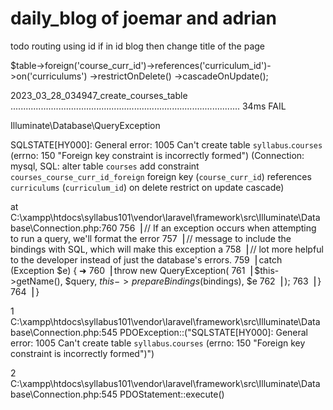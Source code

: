 # daily_blog of joemar and adrian

todo
 routing using id
 if in id blog then change title of the page




$table->foreign('course_curr_id')->references('curriculum_id')->on('curriculums')
                ->restrictOnDelete()
                ->cascadeOnUpdate();

  2023_03_28_034947_create_courses_table ........................................................................................... 34ms FAIL

   Illuminate\Database\QueryException 

  SQLSTATE[HY000]: General error: 1005 Can't create table `syllabus`.`courses` (errno: 150 "Foreign key constraint is incorrectly formed") (Connection: mysql, SQL: alter table `courses` add constraint `courses_course_curr_id_foreign` foreign key (`course_curr_id`) references `curriculums` (`curriculum_id`) on delete restrict on update cascade)

  at C:\xampp\htdocs\syllabus101\vendor\laravel\framework\src\Illuminate\Database\Connection.php:760
    756▕         // If an exception occurs when attempting to run a query, we'll format the error
    757▕         // message to include the bindings with SQL, which will make this exception a
    758▕         // lot more helpful to the developer instead of just the database's errors.
    759▕         catch (Exception $e) {
  ➜ 760▕             throw new QueryException(
    761▕                 $this->getName(), $query, $this->prepareBindings($bindings), $e
    762▕             );
    763▕         }
    764▕     }

  1   C:\xampp\htdocs\syllabus101\vendor\laravel\framework\src\Illuminate\Database\Connection.php:545
      PDOException::("SQLSTATE[HY000]: General error: 1005 Can't create table `syllabus`.`courses` (errno: 150 "Foreign key constraint is incorrectly formed")")

  2   C:\xampp\htdocs\syllabus101\vendor\laravel\framework\src\Illuminate\Database\Connection.php:545
      PDOStatement::execute()








 
